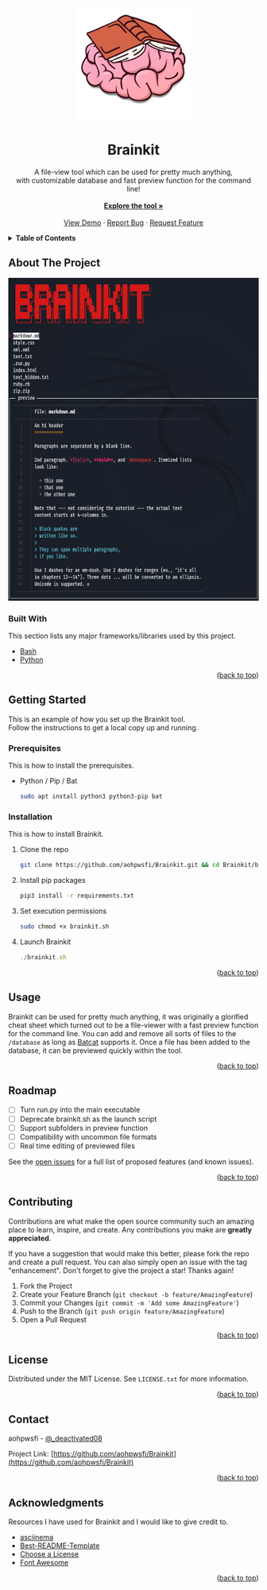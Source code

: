 <div id="top"></div>
<!-- PROJECT LOGO -->
<br />
<div align="center">
  <a href="https://github.com/aohpwsfi/Brainkit">
    <img src="images/brainkit.png" alt="Logo" width="230" height="230">
  </a>

  <h1 align="center">Brainkit</h1>

  <p align="center">
    A file-view tool which can be used for pretty much anything,<br />with customizable database and fast preview function for the command line!
    <br /><br />
    <a href="https://github.com/aohpwsfi/Brainkit/tree/main/brainkit"><strong>Explore the tool »</strong></a>
    <br />
    <br />
    <a href="https://github.com/aohpwsfi/Brainkit#about-the-project">View Demo</a>
    ·
    <a href="https://github.com/aohpwsfi/Brainkit/issues">Report Bug</a>
    ·
    <a href="https://github.com/aohpwsfi/Brainkit/issues">Request Feature</a>
  </p>
</div>



<!-- TABLE OF CONTENTS -->
<details>
  <summary><strong>Table of Contents</strong></summary>
  <ol>
    <li>
      <a href="#about-the-project">About The Project</a>
      <ul>
        <li><a href="#built-with">Built With</a></li>
      </ul>
    </li>
    <li>
      <a href="#getting-started">Getting Started</a>
      <ul>
        <li><a href="#prerequisites">Prerequisites</a></li>
        <li><a href="#installation">Installation</a></li>
      </ul>
    </li>
    <li><a href="#usage">Usage</a></li>
    <li><a href="#roadmap">Roadmap</a></li>
    <li><a href="#contributing">Contributing</a></li>
    <li><a href="#license">License</a></li>
    <li><a href="#contact">Contact</a></li>
    <li><a href="#acknowledgments">Acknowledgments</a></li>
  </ol>
</details>



<!-- ABOUT THE PROJECT -->
## About The Project

<p align="center">
  <img width="650" height="650" src="images/preview.png">
</p>

### Built With

This section lists any major frameworks/libraries used by this project.

* [Bash](https://www.gnu.org/software/bash/)
* [Python](https://www.python.org/)

<p align="right">(<a href="#top">back to top</a>)</p>



<!-- GETTING STARTED -->
## Getting Started

This is an example of how you set up the Brainkit tool.<br>
Follow the instructions to get a local copy up and running.

### Prerequisites

This is how to install the prerequisites.
* Python / Pip / Bat
  ```sh
  sudo apt install python3 python3-pip bat
  ```
  
### Installation

This is how to install Brainkit.

1. Clone the repo
   ```sh
   git clone https://github.com/aohpwsfi/Brainkit.git && cd Brainkit/brainkit
   ```
2. Install pip packages
   ```sh
   pip3 install -r requirements.txt
   ```
3. Set execution permissions
   ```sh
   sudo chmod +x brainkit.sh
   ```
4. Launch Brainkit
   ```js
   ./brainkit.sh
   ```

<p align="right">(<a href="#top">back to top</a>)</p>



<!-- USAGE EXAMPLES -->
## Usage

Brainkit can be used for pretty much anything, it was originally a glorified cheat sheet which turned out to be a file-viewer with a fast preview function for the command line. You can add and remove all sorts of files to the `/database` as long as [Batcat](https://github.com/sharkdp/bat) supports it.
Once a file has been added to the database, it can be previewed quickly within the tool.

<p align="right">(<a href="#top">back to top</a>)</p>



<!-- ROADMAP -->
## Roadmap

- [ ] Turn run.py into the main executable
- [ ] Deprecate brainkit.sh as the launch script
- [ ] Support subfolders in preview function
- [ ] Compatibility with uncommon file formats
- [ ] Real time editing of previewed files

See the [open issues](https://github.com/aohpwsfi/Brainkit/issues) for a full list of proposed features (and known issues).

<p align="right">(<a href="#top">back to top</a>)</p>



<!-- CONTRIBUTING -->
## Contributing

Contributions are what make the open source community such an amazing place to learn, inspire, and create. Any contributions you make are **greatly appreciated**.

If you have a suggestion that would make this better, please fork the repo and create a pull request. You can also simply open an issue with the tag "enhancement".
Don't forget to give the project a star! Thanks again!

1. Fork the Project
2. Create your Feature Branch (`git checkout -b feature/AmazingFeature`)
3. Commit your Changes (`git commit -m 'Add some AmazingFeature'`)
4. Push to the Branch (`git push origin feature/AmazingFeature`)
5. Open a Pull Request

<p align="right">(<a href="#top">back to top</a>)</p>



<!-- LICENSE -->
## License

Distributed under the MIT License. See `LICENSE.txt` for more information.

<p align="right">(<a href="#top">back to top</a>)</p>



<!-- CONTACT -->
## Contact

aohpwsfi - [@_deactivated08](https://twitter.com/_deactivated08)

Project Link: [https://github.com/aohpwsfi/Brainkit](https://github.com/aohpwsfi/Brainkit)

<p align="right">(<a href="#top">back to top</a>)</p>



<!-- ACKNOWLEDGMENTS -->
## Acknowledgments

Resources I have used for Brainkit and I would like to give credit to.

* [asciinema](https://asciinema.org/)
* [Best-README-Template](https://github.com/othneildrew/Best-README-Template)
* [Choose a License](https://choosealicense.com)
* [Font Awesome](https://fontawesome.com)

<p align="right">(<a href="#top">back to top</a>)</p>



<!-- MARKDOWN LINKS & IMAGES -->
<!-- https://www.markdownguide.org/basic-syntax/#reference-style-links -->
[product-screenshot]: images/screenshot.png

